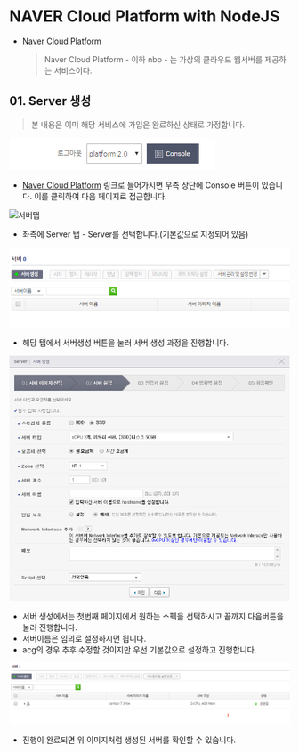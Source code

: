 # NAVER Cloud Platform with NodeJS

- [Naver Cloud Platform](https://www.ncloud.com/)

    > Naver Cloud Platform - 이하 nbp - 는 가상의 클라우드 웹서버를 제공하는 서비스이다.

## 01. Server 생성

> 본 내용은 이미 해당 서비스에 가입은 완료하신 상태로 가정합니다.

![콘솔버튼](https://github.com/cliche90/nbp_guide/blob/master/images/01.PNG?raw=true)

- [Naver Cloud Platform](https://www.ncloud.com/) 링크로 들어가시면 우측 상단에 Console 버튼이 있습니다. 이를 클릭하여 다음 페이지로 접근합니다.

![서버탭](https://github.com/cliche90/nbp_guide/blob/master/images/02.PNGpng?raw=true)

- 좌측에 Server 탭 - Server를 선택합니다.(기본값으로 지정되어 있음)

![서버생성버튼](https://github.com/cliche90/nbp_guide/blob/master/images/03.PNG?raw=true)

- 해당 탭에서 서버생성 버튼을 눌러 서버 생성 과정을 진행합니다.

![서버생성버튼](https://github.com/cliche90/nbp_guide/blob/master/images/04.PNG?raw=true)

- 서버 생성에서는 첫번째 페이지에서 원하는 스펙을 선택하시고 끝까지 다음버튼을 눌러 진행합니다.
- 서버이름은 임의로 설정하시면 됩니다.
- acg의 경우 추후 수정할 것이지만 우선 기본값으로 설정하고 진행합니다.

![서버생성](https://github.com/cliche90/nbp_guide/blob/master/images/05.PNG?raw=true)

- 진행이 완료되면 위 이미지처럼 생성된 서버를 확인할 수 있습니다.